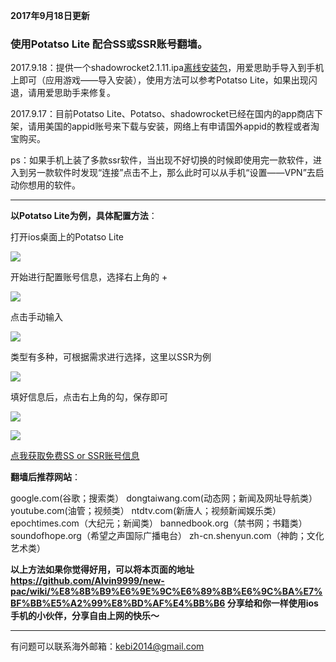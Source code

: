 **2017年9月18日更新**

### 使用Potatso Lite 配合SS或SSR账号翻墙。

2017.9.18：提供一个shadowrocket2.1.11.ipa[离线安装包](https://nofile.io/f/nVq69TYnWZK#628087a39c231ab7)，用爱思助手导入到手机上即可（应用游戏——导入安装），使用方法可以参考Potatso Lite，如果出现闪退，请用爱思助手来修复。

2017.9.17：目前Potatso Lite、Potatso、shadowrocket已经在国内的app商店下架，请用美国的appid账号来下载与安装，网络上有申请国外appid的教程或者淘宝购买。

ps：如果手机上装了多款ssr软件，当出现不好切换的时候即使用完一款软件，进入到另一款软件时发现“连接”点击不上，那么此时可以从手机“设置——VPN”去启动你想用的软件。

***

**以Potatso Lite为例，具体配置方法**：

打开ios桌面上的Potatso Lite

![](https://raw.githubusercontent.com/Alvin9999/pac2/master/pota1.png)

开始进行配置账号信息，选择右上角的 + 

![](https://raw.githubusercontent.com/Alvin9999/pac2/master/pota2.png)

点击手动输入

![](https://raw.githubusercontent.com/Alvin9999/pac2/master/pota3.png)


类型有多种，可根据需求进行选择，这里以SSR为例

![](https://raw.githubusercontent.com/Alvin9999/pac2/master/pota4.png)

填好信息后，点击右上角的勾，保存即可

![](https://raw.githubusercontent.com/Alvin9999/pac2/master/pota5.png)

![](https://raw.githubusercontent.com/Alvin9999/pac2/master/pota6.png)

[点我获取免费SS or SSR账号信息](https://github.com/Alvin9999/new-pac/wiki/ss%E5%85%8D%E8%B4%B9%E8%B4%A6%E5%8F%B7)


**翻墙后推荐网站**：

google.com(谷歌；搜索类） dongtaiwang.com(动态网；新闻及网址导航类） youtube.com(油管；视频类） ntdtv.com(新唐人；视频新闻娱乐类） epochtimes.com（大纪元；新闻类） bannedbook.org（禁书网；书籍类） soundofhope.org（希望之声国际广播电台） zh-cn.shenyun.com（神韵；文化艺术类）

**以上方法如果你觉得好用，可以将本页面的地址 https://github.com/Alvin9999/new-pac/wiki/%E8%8B%B9%E6%9E%9C%E6%89%8B%E6%9C%BA%E7%BF%BB%E5%A2%99%E8%BD%AF%E4%BB%B6 分享给和你一样使用ios手机的小伙伴，分享自由上网的快乐～**

***


有问题可以联系海外邮箱：kebi2014@gmail.com

